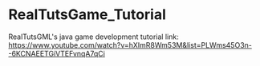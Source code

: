 # RealTutsGame_Tutorial
RealTutsGML's java game development tutorial
link: https://www.youtube.com/watch?v=hXImR8Wm53M&list=PLWms45O3n--6KCNAEETGiVTEFvnqA7qCi
